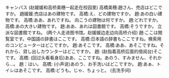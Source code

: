

キャンパス
(赵媛媛和高桥美穗一起走在校园里)
高橋美穂:趙さん、売店はどこですか。
趙媛媛:売店はあの建物です。
高橋:え、どの建物ですか。
趙:あの白い建物です。
高橋:ああ、あれですね。
向こうの建物は何ですか。
趙:どれですか。
高橋:あの大きい建物です。
趙:ああ、あれは図書館です。
高橋:そうですか。
立派な図書館ですね。
(两个人走进图书馆。赵媛媛边走边向高桥介绍)
趙:ここは閲覧室です。中国語の辞書はここです。
高橋:日本語の辞書もここですね。検索用のコンピューターはどこですか。
趙:あそこです。
高橋:ああ、あそこですね。それから、貸し出しカウンターはどこですか。
趙: (赵指着高桥后面的借阅台)そこです。
高橋: (回过头看看身后)ああ、ここですね。あのう、すみません、それから…。
趙：はい。
高橋: (小声说)あのう、お手洗いはどこですか。
趙:あぁ、トイレはあそこです。
高橋:どうも。じゃ、ちょっと。
(去洗手间)



